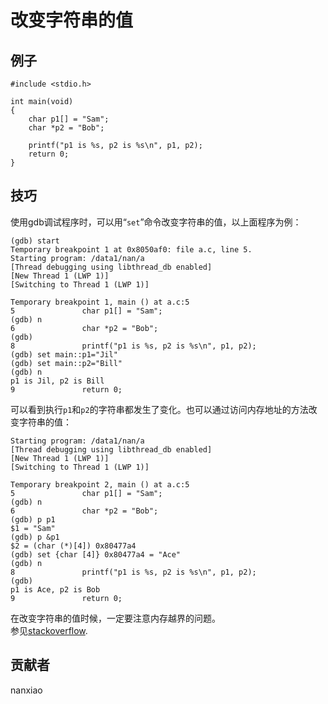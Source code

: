 # 改变字符串的值
## 例子
	#include <stdio.h>

	int main(void)
	{
		char p1[] = "Sam";
		char *p2 = "Bob";
		
		printf("p1 is %s, p2 is %s\n", p1, p2);
		return 0;
	}



## 技巧
使用gdb调试程序时，可以用“`set`”命令改变字符串的值，以上面程序为例：  

	(gdb) start
	Temporary breakpoint 1 at 0x8050af0: file a.c, line 5.
	Starting program: /data1/nan/a 
	[Thread debugging using libthread_db enabled]
	[New Thread 1 (LWP 1)]
	[Switching to Thread 1 (LWP 1)]
	
	Temporary breakpoint 1, main () at a.c:5
	5               char p1[] = "Sam";
	(gdb) n
	6               char *p2 = "Bob";
	(gdb) 
	8               printf("p1 is %s, p2 is %s\n", p1, p2);
	(gdb) set main::p1="Jil"
	(gdb) set main::p2="Bill"
	(gdb) n
	p1 is Jil, p2 is Bill
	9               return 0;
可以看到执行`p1`和`p2`的字符串都发生了变化。也可以通过访问内存地址的方法改变字符串的值：  

	Starting program: /data1/nan/a 
	[Thread debugging using libthread_db enabled]
	[New Thread 1 (LWP 1)]
	[Switching to Thread 1 (LWP 1)]
	
	Temporary breakpoint 2, main () at a.c:5
	5               char p1[] = "Sam";
	(gdb) n
	6               char *p2 = "Bob";
	(gdb) p p1
	$1 = "Sam"
	(gdb) p &p1
	$2 = (char (*)[4]) 0x80477a4
	(gdb) set {char [4]} 0x80477a4 = "Ace"
	(gdb) n
	8               printf("p1 is %s, p2 is %s\n", p1, p2);
	(gdb) 
	p1 is Ace, p2 is Bob
	9               return 0;

在改变字符串的值时候，一定要注意内存越界的问题。  
参见[stackoverflow](http://stackoverflow.com/questions/19503057/in-gdb-how-can-i-write-a-string-to-memory).

## 贡献者

nanxiao
